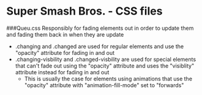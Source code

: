 ﻿# Super Smash Bros. - CSS files

###Queu.css
Responsibly for fading elements out in order to update them and fading them back in when they are update
- .changing and .changed are used for regular elements and use the "opacity" attribute for fading in and out
- .changing-visbility and .changed-visbility are used for special elements that can't fade out using the "opacity" attribute and uses the "visiblity" attribute instead for fading in and out
	- This is usually the case for elements using animations that use the "opacity" attribute with "animation-fill-mode" set to "forwards"